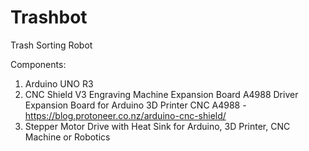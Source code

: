 # Trashbot
Trash Sorting Robot

Components:
1. Arduino UNO R3
2. CNC Shield V3 Engraving Machine Expansion Board A4988 Driver Expansion Board for Arduino 3D Printer CNC A4988 - https://blog.protoneer.co.nz/arduino-cnc-shield/
3. Stepper Motor Drive with Heat Sink for Arduino, 3D Printer, CNC Machine or Robotics

